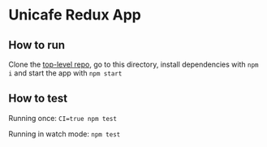 # Unicafe Redux App

## How to run

Clone the [top-level repo](https://github.com/dgrishajev/fso-submissions), go to this directory, install dependencies with `npm i` and start the app with `npm start`

## How to test

Running once: `CI=true npm test`

Running in watch mode: `npm test`